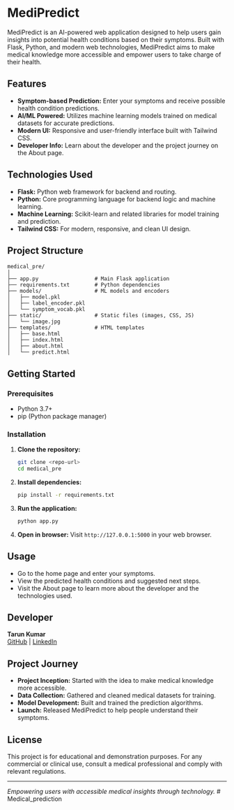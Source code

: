 # MediPredict

MediPredict is an AI-powered web application designed to help users gain insights into potential health conditions based on their symptoms. Built with Flask, Python, and modern web technologies, MediPredict aims to make medical knowledge more accessible and empower users to take charge of their health.

## Features

- **Symptom-based Prediction:** Enter your symptoms and receive possible health condition predictions.
- **AI/ML Powered:** Utilizes machine learning models trained on medical datasets for accurate predictions.
- **Modern UI:** Responsive and user-friendly interface built with Tailwind CSS.
- **Developer Info:** Learn about the developer and the project journey on the About page.

## Technologies Used

- **Flask:** Python web framework for backend and routing.
- **Python:** Core programming language for backend logic and machine learning.
- **Machine Learning:** Scikit-learn and related libraries for model training and prediction.
- **Tailwind CSS:** For modern, responsive, and clean UI design.

## Project Structure

```
medical_pre/
│
├── app.py                  # Main Flask application
├── requirements.txt        # Python dependencies
├── models/                 # ML models and encoders
│   ├── model.pkl
│   ├── label_encoder.pkl
│   └── symptom_vocab.pkl
├── static/                 # Static files (images, CSS, JS)
│   └── image.jpg
├── templates/              # HTML templates
│   ├── base.html
│   ├── index.html
│   ├── about.html
│   └── predict.html
```

## Getting Started

### Prerequisites
- Python 3.7+
- pip (Python package manager)

### Installation
1. **Clone the repository:**
   ```bash
   git clone <repo-url>
   cd medical_pre
   ```
2. **Install dependencies:**
   ```bash
   pip install -r requirements.txt
   ```
3. **Run the application:**
   ```bash
   python app.py
   ```
4. **Open in browser:**
   Visit `http://127.0.0.1:5000` in your web browser.

## Usage
- Go to the home page and enter your symptoms.
- View the predicted health conditions and suggested next steps.
- Visit the About page to learn more about the developer and the technologies used.

## Developer
**Tarun Kumar**  
[GitHub](https://github.com/Tarun7482) | [LinkedIn](https://www.linkedin.com/in/tarun-kumar-65a8232a6/)

## Project Journey
- **Project Inception:** Started with the idea to make medical knowledge more accessible.
- **Data Collection:** Gathered and cleaned medical datasets for training.
- **Model Development:** Built and trained the prediction algorithms.
- **Launch:** Released MediPredict to help people understand their symptoms.

## License
This project is for educational and demonstration purposes. For any commercial or clinical use, consult a medical professional and comply with relevant regulations.

---

*Empowering users with accessible medical insights through technology.*
#   M e d i c a l _ p r e d i c t i o n  
 